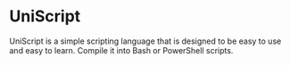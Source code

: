 # UniScript

UniScript is a simple scripting language that is designed to be easy to use and easy to learn.
Compile it into Bash or PowerShell scripts.
